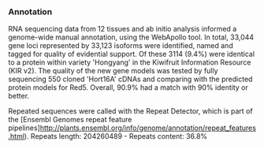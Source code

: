 ### Annotation

RNA sequencing data from 12 tissues and ab initio analysis informed a
genome-wide manual annotation, using the WebApollo tool. In total,
33,044 gene loci represented by 33,123 isoforms were identified, named
and tagged for quality of evidential support. Of these 3114 (9.4%) were
identical to a protein within variety \'Hongyang\' in the Kiwifruit
Information Resource (KIR v2). The quality of the new gene models was
tested by fully sequencing 550 cloned \'Hort16A\' cDNAs and comparing
with the predicted protein models for Red5. Overall, 90.9% had a match
with 90% identity or better.

Repeated sequences were called with the Repeat Detector, which is part of the [Ensembl Genomes repeat feature pipelines]http://plants.ensembl.org/info/genome/annotation/repeat_features.html). Repeats length: 204260489 - Repeats content: 36.8%

